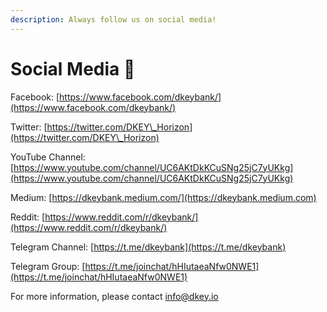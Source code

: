 ```yaml
---
description: Always follow us on social media!
---
```


# Social Media 📱

Facebook: [https://www.facebook.com/dkeybank/](https://www.facebook.com/dkeybank/)

Twitter: [https://twitter.com/DKEY\_Horizon](https://twitter.com/DKEY\_Horizon)

YouTube Channel: [https://www.youtube.com/channel/UC6AKtDkKCuSNg25jC7yUKkg](https://www.youtube.com/channel/UC6AKtDkKCuSNg25jC7yUKkg)

Medium: [https://dkeybank.medium.com/](https://dkeybank.medium.com)

Reddit: [https://www.reddit.com/r/dkeybank/](https://www.reddit.com/r/dkeybank/)

Telegram Channel: [https://t.me/dkeybank](https://t.me/dkeybank)

Telegram Group: [https://t.me/joinchat/hHIutaeaNfw0NWE1](https://t.me/joinchat/hHIutaeaNfw0NWE1)



For more information, please contact info@dkey.io&#x20;

